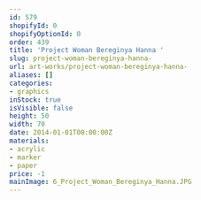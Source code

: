 ```yaml
---
id: 579
shopifyId: 0
shopifyOptionId: 0
order: 439
title: 'Project Woman Bereginya Hanna '
slug: project-woman-bereginya-hanna-
url: art-works/project-woman-bereginya-hanna-
aliases: []
categories:
- graphics
inStock: true
isVisible: false
height: 50
width: 70
date: 2014-01-01T00:00:00Z
materials:
- acrylic
- marker
- paper
price: -1
mainImage: 6_Project_Woman_Bereginya_Hanna.JPG
---
```

